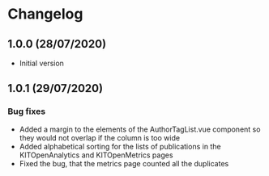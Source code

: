 # Changelog

## 1.0.0 (28/07/2020)

- Initial version

## 1.0.1 (29/07/2020)

### Bug fixes

- Added a margin to the elements of the AuthorTagList.vue component so they would not overlap if the column is too wide
- Added alphabetical sorting for the lists of publications in the KITOpenAnalytics and KITOpenMetrics pages
- Fixed the bug, that the metrics page counted all the duplicates

